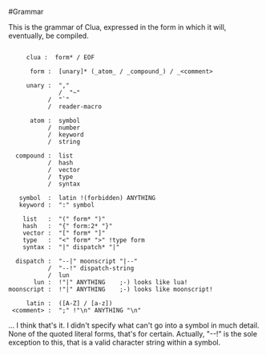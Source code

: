 #Grammar

This is the grammar of Clua, expressed in the form in which it will, eventually, be compiled.

```text

     clua :  form* / EOF

      form :  [unary]* (_atom_ / _compound_) / _<comment>

     unary :  ","
              /  "~"
           /  "`"
           /  reader-macro

      atom :  symbol 
           /  number 
           /  keyword
           /  string

  compound :  list
           /  hash
           /  vector
           /  type 
           /  syntax

   symbol  :  latin !(forbidden) ANYTHING
   keyword :  ":" symbol

    list   :  "(" form* ")"
    hash   :  "{" form:2* "}"
    vector :  "[" form* "]"
    type   :  "<" form* ">" !type form
    syntax :  "|" dispatch* "|"

  dispatch :  "--|" moonscript "|--" 
           /  "--!" dispatch-string 
           /  lun
       lun :  !"|" ANYTHING    ;-) looks like lua!  
moonscript :  !"|" ANYTHING    ;-) looks like moonscript!

     latin :  ([A-Z] / [a-z])
 <comment> :  ";" !"\n" ANYTHING "\n"
```

... I think that's it. I didn't specify what can't go into a symbol in much detail. None of the quoted literal forms, that's for certain. Actually, "--!" is the sole exception to this, that is a valid character string within a symbol.
